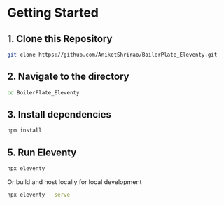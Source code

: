 # Getting Started

## 1. Clone this Repository

```bash
git clone https://github.com/AniketShrirao/BoilerPlate_Eleventy.git
```

## 2. Navigate to the directory

```bash
cd BoilerPlate_Eleventy
```

## 3. Install dependencies

```bash
npm install
```

## 5. Run Eleventy

```bash
npx eleventy
```

Or build and host locally for local development

```bash
npx eleventy --serve
```
